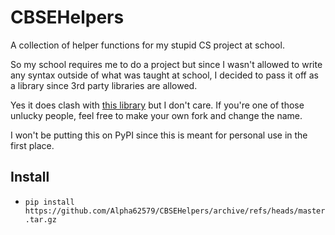 # CBSEHelpers

A collection of helper functions for my stupid CS project at school.

So my school requires me to do a project but since I wasn't allowed to write any syntax outside of what was taught
at school, I decided to pass it off as a library since 3rd party libraries are allowed.

Yes it does clash with [this library](https://github.com/infosmith/helpers) but I don't care. If you're one of 
those unlucky people, feel free to make your own fork and change the name.

I won't be putting this on PyPI since this is meant for personal use in the first place.

## Install

- `pip install https://github.com/Alpha62579/CBSEHelpers/archive/refs/heads/master.tar.gz`